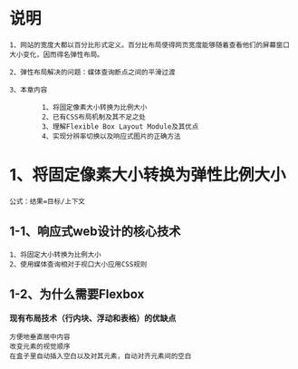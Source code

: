 # 说明

```
1、网站的宽度大都以百分比形式定义。百分比布局使得网页宽度能够随着查看他们的屏幕窗口大小变化，因而得名弹性布局。

2、弹性布局解决的问题：媒体查询断点之间的平滑过渡

3、本章内容

        1、将固定像素大小转换为比例大小
        2、已有CSS布局机制及其不足之处
        3、理解Flexible Box Layout Module及其优点
        4、实现分辨率切换以及响应式图片的正确方法
```

# 1、将固定像素大小转换为弹性比例大小

```
公式：结果=目标/上下文
```

## 1-1、响应式web设计的核心技术

```
1、将固定大小转换为比例大小
2、使用媒体查询相对于视口大小应用CSS规则
```

## 1-2、为什么需要Flexbox

**现有布局技术（行内块、浮动和表格）的优缺点**

```
方便地垂直居中内容
改变元素的视觉顺序
在盒子里自动插入空白以及对其元素，自动对齐元素间的空白
```



